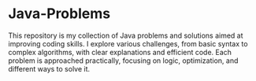 # Java-Problems
This repository is my collection of Java problems and solutions aimed at improving coding skills. I explore various challenges, from basic syntax to complex algorithms, with clear explanations and efficient code. Each problem is approached practically, focusing on logic, optimization, and different ways to solve it.
